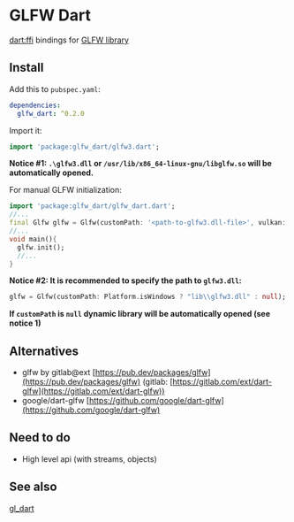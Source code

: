# GLFW Dart

[dart:ffi](https://dart.dev/guides/libraries/c-interop) bindings for [GLFW library](https://www.glfw.org/)

## Install

Add this to `pubspec.yaml`:

```yaml
dependencies:
  glfw_dart: ^0.2.0
```

Import it:

```dart
import 'package:glfw_dart/glfw3.dart';
```

__Notice #1: `.\glfw3.dll` or `/usr/lib/x86_64-linux-gnu/libglfw.so` will be automatically opened.__

For manual GLFW initialization:

```dart
import 'package:glfw_dart/glfw_dart.dart';
//...
final Glfw glfw = Glfw(customPath: '<path-to-glfw3.dll-file>', vulkan: true);
//...
void main(){
  glfw.init();
  //...
}
```

__Notice #2: It is recommended to specify the path to `glfw3.dll`:__

```dart
glfw = Glfw(customPath: Platform.isWindows ? "lib\\glfw3.dll" : null);
```

__If `customPath` is `null` dynamic library will be automatically opened (see notice 1)__

## Alternatives

* glfw by gitlab@ext [https://pub.dev/packages/glfw](https://pub.dev/packages/glfw) (gitlab: [https://gitlab.com/ext/dart-glfw](https://gitlab.com/ext/dart-glfw))
* google/dart-glfw [https://github.com/google/dart-glfw](https://github.com/google/dart-glfw)

## Need to do

* High level api (with streams, objects)

## See also

[gl_dart](https://github.com/armacoty/gl_dart)
